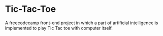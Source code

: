 # Tic-Tac-Toe
A freecodecamp front-end project in which a part of artificial intelligence is implemented to play Tic Tac toe with computer itself.
